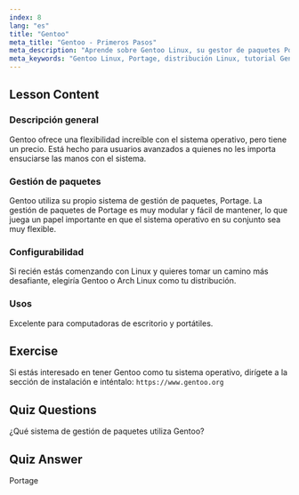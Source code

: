 ```yaml
---
index: 8
lang: "es"
title: "Gentoo"
meta_title: "Gentoo - Primeros Pasos"
meta_description: "Aprende sobre Gentoo Linux, su gestor de paquetes Portage y su alta configurabilidad. Descubre si esta distribución flexible es adecuada para tu viaje avanzado en Linux."
meta_keywords: "Gentoo Linux, Portage, distribución Linux, tutorial Gentoo, principiante Linux, guía Linux, configurabilidad Gentoo"
---
```


## Lesson Content

### Descripción general

Gentoo ofrece una flexibilidad increíble con el sistema operativo, pero tiene un precio. Está hecho para usuarios avanzados a quienes no les importa ensuciarse las manos con el sistema.

### Gestión de paquetes

Gentoo utiliza su propio sistema de gestión de paquetes, Portage. La gestión de paquetes de Portage es muy modular y fácil de mantener, lo que juega un papel importante en que el sistema operativo en su conjunto sea muy flexible.

### Configurabilidad

Si recién estás comenzando con Linux y quieres tomar un camino más desafiante, elegiría Gentoo o Arch Linux como tu distribución.

### Usos

Excelente para computadoras de escritorio y portátiles.

## Exercise

Si estás interesado en tener Gentoo como tu sistema operativo, dirígete a la sección de instalación e inténtalo: `https://www.gentoo.org`

## Quiz Questions

¿Qué sistema de gestión de paquetes utiliza Gentoo?

## Quiz Answer

Portage
